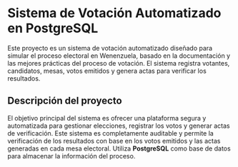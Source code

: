 # Sistema de Votación Automatizado en PostgreSQL

Este proyecto es un sistema de votación automatizado diseñado para simular el proceso electoral en Wenenzuela, basado en la documentación y las mejores prácticas del proceso de votación. El sistema registra votantes, candidatos, mesas, votos emitidos y genera actas para verificar los resultados.

## Descripción del proyecto

El objetivo principal del sistema es ofrecer una plataforma segura y automatizada para gestionar elecciones, registrar los votos y generar actas de verificación. Este sistema es completamente auditable y permite la verificación de los resultados con base en los votos emitidos y las actas generadas en cada mesa electoral. Utiliza **PostgreSQL** como base de datos para almacenar la información del proceso.

